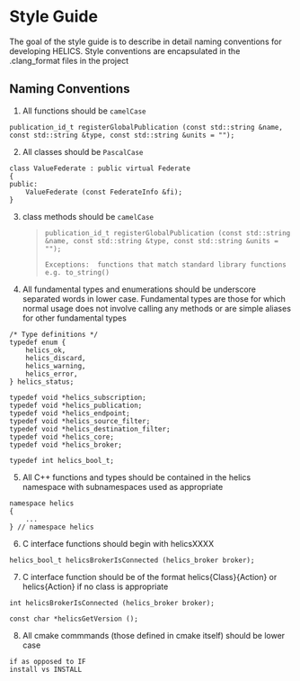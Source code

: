 Style Guide
===========

The goal of the style guide is to describe in detail naming conventions
for developing HELICS. Style conventions are encapsulated in the
.clang\_format files in the project

Naming Conventions
------------------

1) All functions should be `camelCase`

``` {.sourceCode .cpp}
publication_id_t registerGlobalPublication (const std::string &name, const std::string &type, const std::string &units = "");
```

2) All classes should be `PascalCase`

``` {.sourceCode .cpp}
class ValueFederate : public virtual Federate
{
public:
    ValueFederate (const FederateInfo &fi);
}
```

3) class methods should be `camelCase`

    > ``` {.sourceCode .cpp}
    > publication_id_t registerGlobalPublication (const std::string &name, const std::string &type, const std::string &units = "");
    >
    > Exceptions:  functions that match standard library functions e.g. to_string()
    > ```

4) All fundamental types and enumerations should be underscore
   separated words in lower case. Fundamental types are those for which
   normal usage does not involve calling any methods or are simple
   aliases for other fundamental types

``` {.sourceCode .cpp}
/* Type definitions */
typedef enum {
    helics_ok,
    helics_discard,
    helics_warning,
    helics_error,
} helics_status;

typedef void *helics_subscription;
typedef void *helics_publication;
typedef void *helics_endpoint;
typedef void *helics_source_filter;
typedef void *helics_destination_filter;
typedef void *helics_core;
typedef void *helics_broker;

typedef int helics_bool_t;
```

5) All C++ functions and types should be contained in the helics
   namespace with subnamespaces used as appropriate

``` {.sourceCode .cpp}
namespace helics
{
    ...
} // namespace helics
```

6) C interface functions should begin with helicsXXXX

``` {.sourceCode .c}
helics_bool_t helicsBrokerIsConnected (helics_broker broker);
```

7) C interface function should be of the format helics{Class}{Action}
   or helics{Action} if no class is appropriate

``` {.sourceCode .c}
int helicsBrokerIsConnected (helics_broker broker);

const char *helicsGetVersion ();
```

8) All cmake commmands (those defined in cmake itself) should be lower case
```
if as opposed to IF
install vs INSTALL
```
